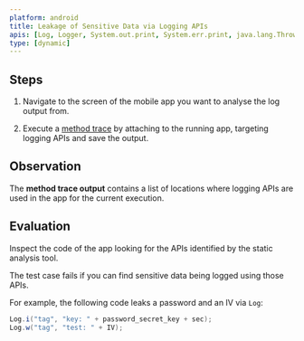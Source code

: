 ```yaml
---
platform: android
title: Leakage of Sensitive Data via Logging APIs
apis: [Log, Logger, System.out.print, System.err.print, java.lang.Throwable#printStackTrace]
type: [dynamic]
---
```


## Steps

1. Navigate to the screen of the mobile app you want to analyse the log output from.

2. Execute a [method trace](https://mas.owasp.org/MASTG/techniques/android/MASTG-TECH-00xx/) by attaching to the running app, targeting logging APIs and save the output.

## Observation

The **method trace output** contains a list of locations where logging APIs are used in the app for the current execution.

## Evaluation

Inspect the code of the app looking for the APIs identified by the static analysis tool.

The test case fails if you can find sensitive data being logged using those APIs.

For example, the following code leaks a password and an IV via `Log`:

```java
Log.i("tag", "key: " + password_secret_key + sec);
Log.w("tag", "test: " + IV);
```
